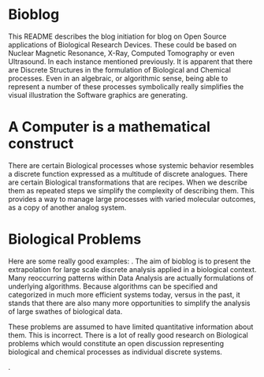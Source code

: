 # Bioblog
This README describes the blog initiation for blog on Open Source applications
of Biological Research Devices. These could be based on Nuclear Magnetic
Resonance, X-Ray, Computed Tomography or even Ultrasound. In each instance
mentioned previously. It is apparent that there are Discrete Structures in the
formulation of Biological and Chemical processes. Even in an algebraic, or
algorithmic sense, being able to represent a number of these processes
symbolically really simplifies the visual illustration the Software graphics
are generating.

# A Computer is a mathematical construct
There are certain Biological processes whose systemic behavior resembles a
discrete function expressed as a multitude of discrete analogues. There are
certain Biological transformations that are recipes. When we describe them as
repeated steps we simplify the complexity of describing them. This provides a
way to manage large processes with varied molecular outcomes, as a copy of
another analog system.

# Biological Problems
Here are some really good examples: . The aim of bioblog is to present the
extrapolation for large scale discrete analysis applied in a biological context.
 Many reoccurring patterns within Data Analysis are actually formulations of
 underlying algorithms. Because algorithms can be specified
and categorized in much more efficient systems today, versus in the past, it
stands that there are also many more opportunities to simplify the analysis of
 large swathes of biological data.  

These problems are assumed to have limited quantitative
information about them. This is incorrect. There is a lot of really good
research on Biological problems which would constitute an open discussion
representing biological and chemical processes as individual discrete systems.































.
